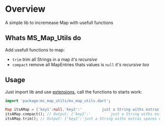# Overview

A simple lib to incremease Map with usefull functions

## Whats MS_Map_Utils do

Add usefull functions to map:

- `trim` trim all Strings in a map _it's recursive_
- `compact` remove all MapEntries thats values is `null` _it's recursive too_

## Usage

Just import lib and use [extensions](https://dart.dev/guides/language/extension-methods), call the functions to starts work:

```dart
import 'package:ms_map_utils/ms_map_utils.dart';

Map itsAMap = {'key1':null,'key2':'         just a String withs extras spaces en start and end            '};
itsAMap.compact(); // Output: {'key2':'         just a String withs extras spaces en start and end            '}
itsAMap.trim(); // Output: {'key2':'just a String withs extras spaces en start and end'}
```

